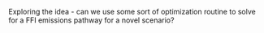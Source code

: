 
Exploring the idea - can we use some sort of optimization routine to solve for a FFI emissions pathway for a novel scenario?
